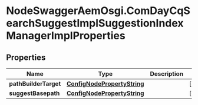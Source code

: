 # NodeSwaggerAemOsgi.ComDayCqSearchSuggestImplSuggestionIndexManagerImplProperties

## Properties

Name | Type | Description | Notes
------------ | ------------- | ------------- | -------------
**pathBuilderTarget** | [**ConfigNodePropertyString**](ConfigNodePropertyString.md) |  | [optional] 
**suggestBasepath** | [**ConfigNodePropertyString**](ConfigNodePropertyString.md) |  | [optional] 


